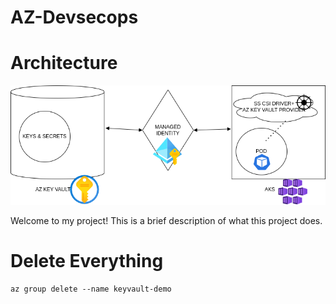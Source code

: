 # AZ-Devsecops

# Architecture
![Project Flow](./AZDevsecops.drawio.png)

Welcome to my project! This is a brief description of what this project does.

# Delete Everything

```
az group delete --name keyvault-demo
```
